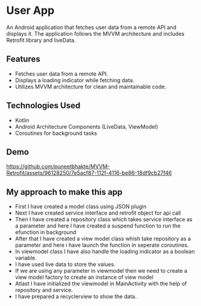 # User App

An Android application that fetches user data from a remote API and displays it. The application follows the MVVM architecture and includes Retrofit library and liveData.

## Features

- Fetches user data from a remote API.
- Displays a loading indicator while fetching data.
- Utilizes MVVM architecture for clean and maintainable code.

## Technologies Used

- Kotlin
- Android Architecture Components (LiveData, ViewModel)
- Coroutines for background tasks

## Demo 


https://github.com/puneetbhakte/MVVM-Retrofit/assets/96128250/7e5acf87-112f-4116-be86-18df9cb27f46

## My approach to make this app

- First I have created a model class using JSON plugin
- Next I have created service interface and retrofit object for api call
- Then I have created a repository class which takes service interface as a parameter and here I have created a suspend function to run the efunction in background
- After that I have created a view model class whish take repository as a parameter and here i have launch the function in seperate coroutines.
- In viewmodel class I have also handle the loading indicator as a boolean variable.
- I have used live data to store the values.
- If we are using any parameter in viewmodel then we need to create a view model factory to create an instance of view model
- Atlast I have initialized the viewmodel in MainActivity with the help of repository and service.
- I have prepared a recyclerview to show the data.
   

